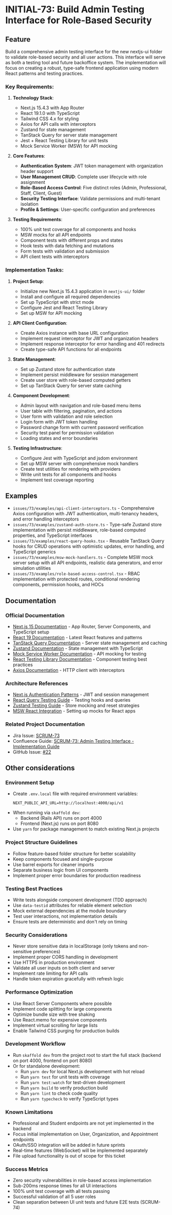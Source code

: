 # INITIAL-73: Build Admin Testing Interface for Role-Based Security

## Feature

Build a comprehensive admin testing interface for the new nextjs-ui folder to validate role-based security and all user actions. This interface will serve as both a testing tool and future backoffice system. The implementation will focus on creating a robust, type-safe frontend application using modern React patterns and testing practices.

### Key Requirements:
1. **Technology Stack**:
   - Next.js 15.4.3 with App Router
   - React 19.1.0 with TypeScript
   - Tailwind CSS 4.x for styling
   - Axios for API calls with interceptors
   - Zustand for state management
   - TanStack Query for server state management
   - Jest + React Testing Library for unit tests
   - Mock Service Worker (MSW) for API mocking

2. **Core Features**:
   - **Authentication System**: JWT token management with organization header support
   - **User Management CRUD**: Complete user lifecycle with role assignment
   - **Role-Based Access Control**: Five distinct roles (Admin, Professional, Staff, Client, Guest)
   - **Security Testing Interface**: Validate permissions and multi-tenant isolation
   - **Profile & Settings**: User-specific configuration and preferences

3. **Testing Requirements**:
   - 100% unit test coverage for all components and hooks
   - MSW mocks for all API endpoints
   - Component tests with different props and states
   - Hook tests with data fetching and mutations
   - Form tests with validation and submission
   - API client tests with interceptors

### Implementation Tasks:
1. **Project Setup**:
   - Initialize new Next.js 15.4.3 application in `nextjs-ui/` folder
   - Install and configure all required dependencies
   - Set up TypeScript with strict mode
   - Configure Jest and React Testing Library
   - Set up MSW for API mocking

2. **API Client Configuration**:
   - Create Axios instance with base URL configuration
   - Implement request interceptor for JWT and organization headers
   - Implement response interceptor for error handling and 401 redirects
   - Create type-safe API functions for all endpoints

3. **State Management**:
   - Set up Zustand store for authentication state
   - Implement persist middleware for session management
   - Create user store with role-based computed getters
   - Set up TanStack Query for server state caching

4. **Component Development**:
   - Admin layout with navigation and role-based menu items
   - User table with filtering, pagination, and actions
   - User form with validation and role selection
   - Login form with JWT token handling
   - Password change form with current password verification
   - Security test panel for permission validation
   - Loading states and error boundaries

5. **Testing Infrastructure**:
   - Configure Jest with TypeScript and jsdom environment
   - Set up MSW server with comprehensive mock handlers
   - Create test utilities for rendering with providers
   - Write unit tests for all components and hooks
   - Implement test coverage reporting

## Examples

- `issues/73/examples/api-client-interceptors.ts` - Comprehensive Axios configuration with JWT authentication, multi-tenancy headers, and error handling interceptors
- `issues/73/examples/zustand-auth-store.ts` - Type-safe Zustand store implementation with persist middleware, role-based computed properties, and TypeScript interfaces
- `issues/73/examples/react-query-hooks.tsx` - Reusable TanStack Query hooks for CRUD operations with optimistic updates, error handling, and TypeScript generics
- `issues/73/examples/msw-mock-handlers.ts` - Complete MSW mock server setup with all API endpoints, realistic data generators, and error simulation utilities
- `issues/73/examples/role-based-access-control.tsx` - RBAC implementation with protected routes, conditional rendering components, permission hooks, and HOCs

## Documentation

### Official Documentation
- [Next.js 15 Documentation](https://nextjs.org/docs) - App Router, Server Components, and TypeScript setup
- [React 19 Documentation](https://react.dev/) - Latest React features and patterns
- [TanStack Query Documentation](https://tanstack.com/query/latest) - Server state management and caching
- [Zustand Documentation](https://docs.pmnd.rs/zustand/getting-started/introduction) - State management with TypeScript
- [Mock Service Worker Documentation](https://mswjs.io/docs/) - API mocking for testing
- [React Testing Library Documentation](https://testing-library.com/docs/react-testing-library/intro/) - Component testing best practices
- [Axios Documentation](https://axios-http.com/docs/intro) - HTTP client with interceptors

### Architecture References
- [Next.js Authentication Patterns](https://nextjs.org/docs/app/building-your-application/authentication) - JWT and session management
- [React Query Testing Guide](https://tanstack.com/query/latest/docs/framework/react/guides/testing) - Testing hooks and queries
- [Zustand Testing Guide](https://docs.pmnd.rs/zustand/guides/testing) - Store mocking and reset strategies
- [MSW React Integration](https://mswjs.io/docs/integrations/react) - Setting up mocks for React apps

### Related Project Documentation
- Jira Issue: [SCRUM-73](https://canriquez.atlassian.net/browse/SCRUM-73)
- Confluence Guide: [SCRUM-73: Admin Testing Interface - Implementation Guide](https://canriquez.atlassian.net/wiki/spaces/SCRUM/pages/9469963)
- GitHub Issue: [#22](https://github.com/canriquez/rayces-v3/issues/22)

## Other considerations

### Environment Setup
- Create `.env.local` file with required environment variables:
  ```
  NEXT_PUBLIC_API_URL=http://localhost:4000/api/v1
  ```
- When running via `skaffold dev`:
  - Backend (Rails API) runs on port 4000
  - Frontend (Next.js) runs on port 8080
- Use `yarn` for package management to match existing Next.js projects

### Project Structure Guidelines
- Follow feature-based folder structure for better scalability
- Keep components focused and single-purpose
- Use barrel exports for cleaner imports
- Separate business logic from UI components
- Implement proper error boundaries for production readiness

### Testing Best Practices
- Write tests alongside component development (TDD approach)
- Use `data-testid` attributes for reliable element selection
- Mock external dependencies at the module boundary
- Test user interactions, not implementation details
- Ensure tests are deterministic and don't rely on timing

### Security Considerations
- Never store sensitive data in localStorage (only tokens and non-sensitive preferences)
- Implement proper CORS handling in development
- Use HTTPS in production environment
- Validate all user inputs on both client and server
- Implement rate limiting for API calls
- Handle token expiration gracefully with refresh logic

### Performance Optimization
- Use React Server Components where possible
- Implement code splitting for large components
- Optimize bundle size with tree shaking
- Use React.memo for expensive components
- Implement virtual scrolling for large lists
- Enable Tailwind CSS purging for production builds

### Development Workflow
- Run `skaffold dev` from the project root to start the full stack (backend on port 4000, frontend on port 8080)
- Or for standalone development:
  - Run `yarn dev` for local Next.js development with hot reload
  - Run `yarn test` for unit tests with coverage
  - Run `yarn test:watch` for test-driven development
  - Run `yarn build` to verify production build
  - Run `yarn lint` to check code quality
  - Run `yarn typecheck` to verify TypeScript types

### Known Limitations
- Professional and Student endpoints are not yet implemented in the backend
- Focus initial implementation on User, Organization, and Appointment endpoints
- OAuth/SSO integration will be added in future sprints
- Real-time features (WebSocket) will be implemented separately
- File upload functionality is out of scope for this ticket

### Success Metrics
- Zero security vulnerabilities in role-based access implementation
- Sub-200ms response times for all UI interactions
- 100% unit test coverage with all tests passing
- Successful validation of all 5 user roles
- Clean separation between UI unit tests and future E2E tests (SCRUM-74)